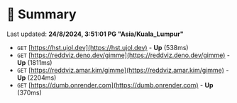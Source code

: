 # 📖 Summary
Last updated: **24/8/2024, 3:51:01 PG "Asia/Kuala_Lumpur"**

- `GET` [https://hst.ujol.dev](https://hst.ujol.dev) - **Up** (538ms)
- `GET` [https://reddviz.deno.dev/gimme](https://reddviz.deno.dev/gimme) - **Up** (1811ms)
- `GET` [https://reddviz.amar.kim/gimme](https://reddviz.amar.kim/gimme) - **Up** (2204ms)
- `GET` [https://dumb.onrender.com](https://dumb.onrender.com) - **Up** (370ms)
